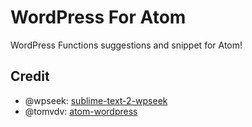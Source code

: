 # WordPress For Atom

WordPress Functions suggestions and snippet for Atom!

## Credit

* @wpseek: [sublime-text-2-wpseek](https://github.com/wpseek/sublime-text-2-wpseek)
* @tomvdv: [atom-wordpress](https://github.com/tomvdv/atom-wordpress)
